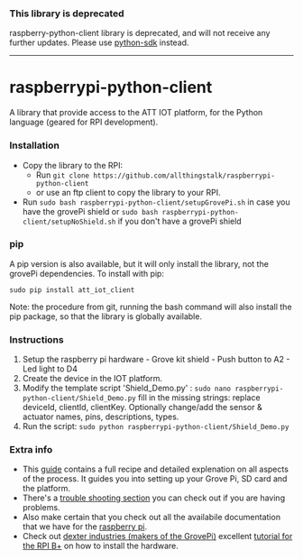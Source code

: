 ### This library is deprecated

raspberry-python-client library is deprecated, and will not receive any further updates. Please use [python-sdk](https://github.com/allthingstalk/python-sdk) instead.

---

raspberrypi-python-client
==========

A library that provide access to the ATT IOT platform, for the Python language (geared for RPI development).

<!--

### flavours
There are 2 flavours of the IOT library. Use a library according to your needs.
  1. regular: The RPI will act as a single device, directly connected to the IOT platform. You are responsible for creating the device manually on the platform, any assets can be created through the script.
  2. gateway: The RPI will function as a gateway for other devices, which communicate with the gateway-RPI through xbee modules. Devices and their assets are automatically created whenever a new xbee device connects to the gateway.


### Dependencies
  1. The library depend on the [paho.mqtt.client module](http://eclipse.org/paho/clients/python/).



  2. the demo template script for the gateway also relies on:
    - [pyserial] (http://pyserial.sourceforge.net/)
	- [python-xbee] (https://code.google.com/p/python-xbee/)

-->

### Installation
- Copy the library to the RPI:
	- Run `git clone https://github.com/allthingstalk/raspberrypi-python-client`
	- or use an ftp client to copy the library to your RPI.
- Run `sudo bash raspberrypi-python-client/setupGrovePi.sh`  in case you have the grovePi shield
or `sudo bash raspberrypi-python-client/setupNoShield.sh` if you don't have a grovePi shield

### pip
A pip version is also available, but it will only install the library, not the grovePi dependencies. To install with pip:

`sudo pip install att_iot_client`

Note: the procedure from git, running the bash command will also install the pip package, so that the library is globally available.


### Instructions

  1. Setup the raspberry pi hardware
    - Grove kit shield
    - Push button to A2
    - Led light to D4
  2. Create the device in the IOT platform.
  3. Modify the template script 'Shield_Demo.py' : `sudo nano raspberrypi-python-client/Shield_Demo.py`
fill in the missing strings: replace deviceId, clientId, clientKey. Optionally change/add the sensor & actuator names, pins, descriptions, types.
  4. Run the script: `sudo python raspberrypi-python-client/Shield_Demo.py`


### Extra info

- This [guide](http://allthingstalk.com/docs/tutorials/raspberrypi/setup/) contains a full recipe and detailed explenation on all aspects of the process. It guides you into setting up your Grove Pi, SD card and the platform.
- There's a [trouble shooting section](http://AllThingsTalk.com/docs/tutorials/raspberrypi/setup/#troubleshooting) you can check out if you are having problems.
- Also make certain that you check out all the availabile documentation that we have for the [raspberry pi](http://allthingstalk.com/docs/tutorials/raspberrypi/setup/).
- Check out [dexter industries (makers of the GrovePi)](http://www.dexterindustries.com/GrovePi/) excellent [tutorial for the RPI B+](http://www.dexterindustries.com/GrovePi/get-started-with-the-grovepi/raspberry-pi-model-b-grovepi/) on how to install the hardware.
